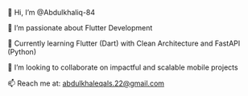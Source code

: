 👋 Hi, I’m @Abdulkhaliq-84

👀 I’m passionate about Flutter Development

🌱 Currently learning Flutter (Dart) with Clean Architecture and FastAPI (Python)

💞️ I’m looking to collaborate on impactful and scalable mobile projects

📫 Reach me at: abdulkhaleqals.22@gmail.com


<!---
Abdulkhaliq-84/Abdulkhaliq-84 is a ✨ special ✨ repository because its `README.md` (this file) appears on your GitHub profile.
You can click the Preview link to take a look at your changes.
--->
